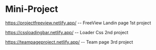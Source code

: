 # Mini-Project

https://projectfreeview.netlify.app/ -- FreeView Landin page 1st project

https://cssloadingbar.netlify.app/ -- Loader Css 2nd project

https://teampageproject.netlify.app/ -- Team page 3rd project

